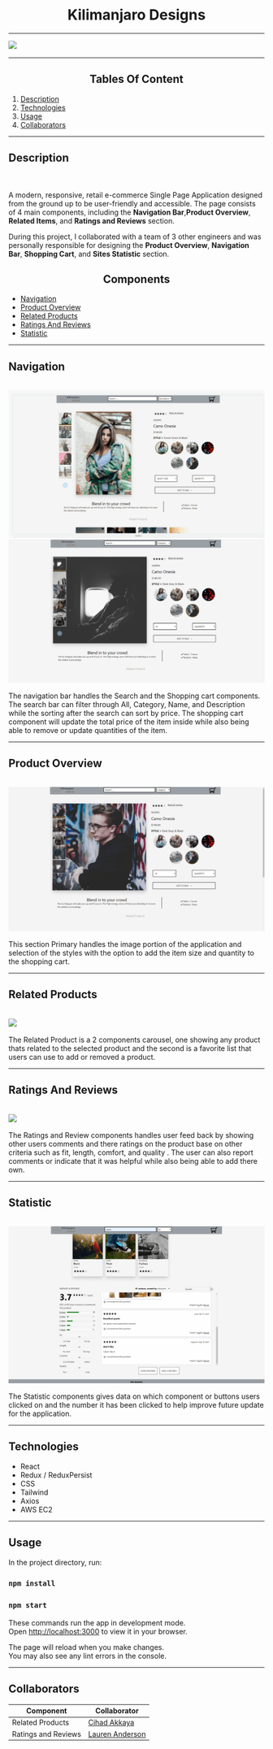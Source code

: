 
<h1 align="center">Kilimanjaro Designs</h1>


* * *

![](/gifs/responsive.gif)

* * *

<h2 align="center">Tables Of Content</h2>

1. [Description](#description)
2. [Technologies](#technologies)
3. [Usage](#usage)
4. [Collaborators](#collaborators)

* * *

## Description
\
\
A modern, responsive, retail e-commerce Single Page Application designed from the ground up to be user-friendly and accessible.
The page consists of 4 main components, including the **Navigation Bar**,**Product Overview**, **Related Items**, and **Ratings and Reviews** section.

During this project, I collaborated with a team of 3 other engineers and was personally responsible for designing the **Product Overview**, **Navigation Bar**, **Shopping Cart**, and **Sites Statistic** section.

<h2 align="center">Components</h2>

* [Navigation](#navigation)
* [Product Overview](#Product-overview)
* [Related Products](#related-products)
* [Ratings And Reviews](#ratings-and-reviews)
* [Statistic](#statistic)

* * *

## Navigation
\
![](/gifs/Search.gif)
![](/gifs/cart-selection.gif)

The navigation bar handles the Search and the Shopping cart components.
The search bar can filter through All, Category, Name, and Description while the sorting after the search can sort by price. The shopping cart component will update the total price of the item inside while also being able to remove or update quantities of the item.

* * *

## Product Overview
\
![](/gifs/Image.gif)

This section Primary handles the image portion of the application and selection of the styles with the option to add the item size and quantity to the shopping cart.

* * *
## Related Products
\
![](/gifs/related-products.gif)

The Related Product is a 2 components carousel, one showing any product thats related to the selected product and the second is a favorite list that users can use to add or removed a product.

* * *

## Ratings And Reviews
\
![](/gifs/raiting-review.gif)

The Ratings and Review components handles user feed back by showing other users comments and there ratings on the product base on other criteria such as fit, length, comfort, and quality . The user can also report comments or indicate that it was helpful while also being able to add there own.

* * *

## Statistic
\
![](/gifs/statistic.gif)

The Statistic components gives data on which component or buttons users clicked on and the number it has been clicked to help improve future update for the application.

* * *

## Technologies
- React
- Redux / ReduxPersist 
- CSS
- Tailwind
- Axios
- AWS EC2

* * *

## Usage 

In the project directory, run: 

### `npm install`
### `npm start`

These commands run the app in development mode.\
Open [http://localhost:3000](http://localhost:3000) to view it in your browser.

The page will reload when you make changes.\
You may also see any lint errors in the console.

* * *

## Collaborators

| Component           | Collaborator                                                  |
|---------------------|---------------------------------------------------------------|
| Related Products    | [Cihad Akkaya](http://www.github.com/cihad84/)         |
| Ratings and Reviews | [Lauren Anderson](https://github.com/laurendayle/)   |